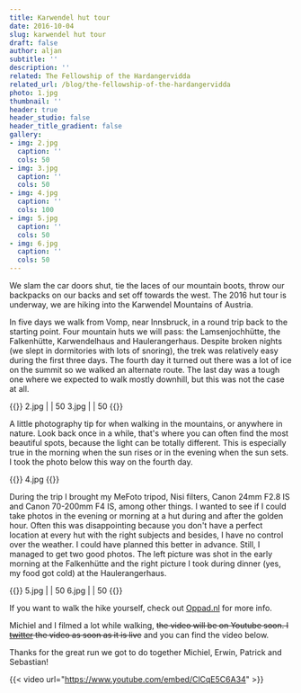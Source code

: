 ```yaml
---
title: Karwendel hut tour
date: 2016-10-04
slug: karwendel hut tour
draft: false
author: aljan
subtitle: ''
description: ''
related: The Fellowship of the Hardangervidda
related_url: /blog/the-fellowship-of-the-hardangervidda
photo: 1.jpg
thumbnail: ''
header: true
header_studio: false
header_title_gradient: false
gallery:
- img: 2.jpg
  caption: ''
  cols: 50
- img: 3.jpg
  caption: ''
  cols: 50
- img: 4.jpg
  caption: ''
  cols: 100
- img: 5.jpg
  caption: ''
  cols: 50
- img: 6.jpg
  caption: ''
  cols: 50
---
```


We slam the car doors shut, tie the laces of our mountain boots, throw our backpacks on our backs and set off towards the west. The 2016 hut tour is underway, we are hiking into the Karwendel Mountains of Austria.

In five days we walk from Vomp, near Innsbruck, in a round trip back to the starting point. Four mountain huts we will pass: the Lamsenjochhütte, the Falkenhütte, Karwendelhaus and Haulerangerhaus. Despite broken nights (we slept in dormitories with lots of snoring), the trek was relatively easy during the first three days. The fourth day it turned out there was a lot of ice on the summit so we walked an alternate route. The last day was a tough one where we expected to walk mostly downhill, but this was not the case at all.

{{<photos>}}
2.jpg | | 50
3.jpg | | 50
{{</photos>}}

A little photography tip for when walking in the mountains, or anywhere in nature. Look back once in a while, that's where you can often find the most beautiful spots, because the light can be totally different. This is especially true in the morning when the sun rises or in the evening when the sun sets. I took the photo below this way on the fourth day.

{{<photos>}}
4.jpg
{{</photos>}}

During the trip I brought my MeFoto tripod, Nisi filters, Canon 24mm F2.8 IS and Canon 70-200mm F4 IS, among other things. I wanted to see if I could take photos in the evening or morning at a hut during and after the golden hour. Often this was disappointing because you don't have a perfect location at every hut with the right subjects and besides, I have no control over the weather. I could have planned this better in advance. Still, I managed to get two good photos. The left picture was shot in the early morning at the Falkenhütte and the right picture I took during dinner (yes, my food got cold) at the Haulerangerhaus.

{{<photos>}}
5.jpg | | 50
6.jpg | | 50
{{</photos>}}

If you want to walk the hike yourself, check out [Oppad.nl](http://www.oppad.nl/?bestemming=huttentocht-karwendel) for more info.

Michiel and I filmed a lot while walking, ~~the video will be on Youtube soon. I [twitter](https://twitter.com/aljanscholtens) the video as soon as it is live~~ and you can find the video below.

Thanks for the great run we got to do together Michiel, Erwin, Patrick and Sebastian!

{{< video url="https://www.youtube.com/embed/ClCqE5C6A34" >}}